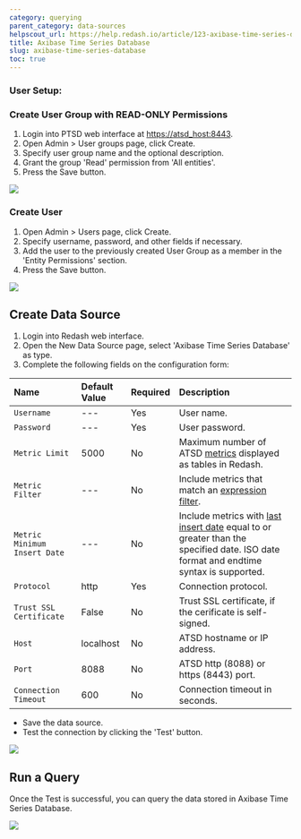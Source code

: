 ```yaml
---
category: querying
parent_category: data-sources
helpscout_url: https://help.redash.io/article/123-axibase-time-series-database
title: Axibase Time Series Database
slug: axibase-time-series-database
toc: true
---
```

### User Setup:

### Create User Group with READ-ONLY Permissions

1. Login into PTSD web interface at [https://atsd_host:8443](https://atsd_host:8443/). 
2. Open Admin > User groups page, click Create. 
3. Specify user group name and the optional description. 
4. Grant the group 'Read' permission from 'All entities'. 
5. Press the Save button.

![](/assets/images/docs/gitbook/atsd_user_group.png)

### Create User

1. Open Admin > Users page, click Create. 
2. Specify username, password, and other fields if necessary. 
3. Add the user to the previously created User Group as a member in the 'Entity Permissions' section. 
4. Press the Save button.

![](/assets/images/docs/gitbook/atsd_user.png)

## Create Data Source

1. Login into Redash web interface. 
2. Open the New Data Source page, select 'Axibase Time Series Database' as type. 
3. Complete the following fields on the configuration form:

| **Name** | **Default Value** | **Required** | **Description** |
|:---|:---|:---|:---|
| `Username` | --- | Yes | User name. |
| `Password` | --- | Yes | User password. |
| `Metric Limit` | 5000 | No | Maximum number of ATSD [metrics](https://github.com/axibase/atsd-docs/blob/master/api/meta/metric/list.md#query-parameters) displayed as tables in Redash.|
| `Metric Filter` | --- | No | Include metrics that match an [expression filter](https://github.com/axibase/atsd-docs/blob/master/api/meta/metric/list.md#query-parameters). |
| `Metric Minimum Insert Date` | --- | No | Include metrics with [last insert date](https://github.com/axibase/atsd-docs/blob/master/api/meta/metric/list.md#query-parameters) equal to or greater than the specified date. ISO date format and endtime syntax is supported.|
| `Protocol` | http | Yes | Connection protocol. |
| `Trust SSL Certificate ` | False | No |  Trust SSL certificate, if the cerificate is self-signed. |
| `Host` | localhost | No | ATSD hostname or IP address.|
| `Port` | 8088 | No | ATSD http (8088) or https (8443) port.|
| `Connection Timeout` | 600 | No | Connection timeout in seconds. |
  
  * Save the data source.
  * Test the connection by clicking the 'Test' button.

![](/assets/images/docs/gitbook/atsd_datasource.png)

## Run a Query

Once the Test is successful, you can query the data stored in Axibase Time
Series Database.

![](/assets/images/docs/gitbook/atsd_query.jpg)
